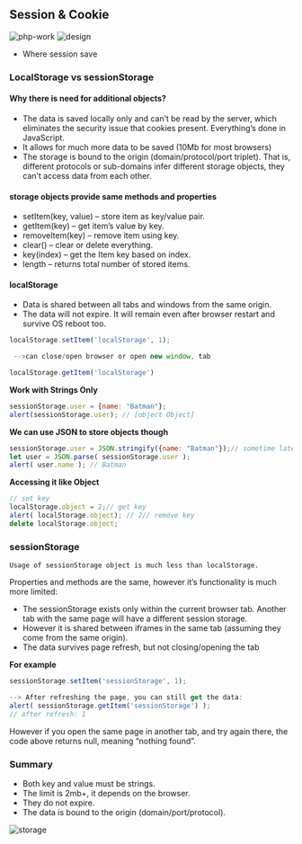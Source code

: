 ## Session & Cookie

![php-work](https://techbriefers.com/wp-content/webp-express/webp-images/doc-root/wp-content/uploads/2019/10/cookie-and-session-management-process-in-codeigniter-700x550.jpg.webp)
![design](http://machinesaredigging.com/blog-mad/wp-content/uploads/2013/10/how_does_a_session_work.jpg)

- Where session save

### LocalStorage vs sessionStorage

#### Why there is need for additional objects?

- The data is saved locally only and can’t be read by the server, which eliminates the security issue that cookies present. Everything’s done in JavaScript.
- It allows for much more data to be saved (10Mb for most browsers)
- The storage is bound to the origin (domain/protocol/port triplet). That is, different protocols or sub-domains infer different storage objects, they can’t access data from each other.

#### storage objects provide same methods and properties

- setItem(key, value) – store item as key/value pair.
- getItem(key) – get item’s value by key.
- removeItem(key) – remove item using key.
- clear() – clear or delete everything.
- key(index) – get the Item key based on index.
- length – returns total number of stored items.

#### localStorage

- Data is shared between all tabs and windows from the same origin.
- The data will not expire. It will remain even after browser restart and survive OS reboot too.

```javascript
localStorage.setItem('localStorage', 1);

 -->can close/open browser or open new window, tab

localStorage.getItem('localStorage')
```

**Work with Strings Only**
```js
sessionStorage.user = {name: "Batman"};
alert(sessionStorage.user); // [object Object]
```

**We can use JSON to store objects though**

```js
sessionStorage.user = JSON.stringify({name: "Batman"});// sometime later
let user = JSON.parse( sessionStorage.user );
alert( user.name ); // Batman
```

**Accessing it like Object**
```js
// set key
localStorage.object = 2;// get key
alert( localStorage.object); // 2// remove key
delete localStorage.object;
```

### sessionStorage
`Usage of sessionStorage object is much less than localStorage.`

Properties and methods are the same, however it’s functionality is much more limited:

- The sessionStorage exists only within the current browser tab. Another tab with the same page will have a different session storage.
- However it is shared between iframes in the same tab (assuming they come from the same origin).
- The data survives page refresh, but not closing/opening the tab

**For example**

```js
sessionStorage.setItem('sessionStorage', 1);

--> After refreshing the page, you can still get the data:
alert( sessionStorage.getItem('sessionStorage') ); 
// after refresh: 1
```

However if you open the same page in another tab, and try again there, the code above returns null, meaning “nothing found”.


### Summary

- Both key and value must be strings.
- The limit is 2mb+, it depends on the browser.
- They do not expire.
- The data is bound to the origin (domain/port/protocol).

![storage](https://miro.medium.com/max/1726/0*FGiUvvUl5VmVHj3l.png)
